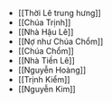 - [[Thời Lê trung hưng]]
- [[Chúa Trịnh]]
- [[Nhà Hậu Lê]]
- [[Nợ như Chúa Chổm]]
- [[Chúa Chổm]]
- [[Nhà Tiền Lê]]
- [[Nguyễn Hoàng]]
- [[Trịnh Kiểm]]
- [[Nguyễn Kim]]
